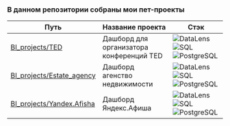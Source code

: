 ### В данном репозитории собраны мои пет-проекты

| Путь  | Название проекта |  Стэк    |
|-------|-----|-------|
| <a href="https://github.com/Komlev-data-science/Practicum_projects/tree/main/BI_projects/TED"> BI_projects/TED </a> | Дашборд для организатора конференций TED  | ![DataLens](https://img.shields.io/badge/DataLens-3E7DCC) ![SQL](https://img.shields.io/badge/SQL-4479A1)  ![PostgreSQL](https://img.shields.io/badge/PostgreSQL-336791?style=flat&logo=postgresql&logoColor=white)|
| <a href="https://github.com/Komlev-data-science/Practicum_projects/tree/main/BI_projects/Estate_agency"> BI_projects/Estate_agency </a>  | Дашборд агенство недвижимости  | ![DataLens](https://img.shields.io/badge/DataLens-3E7DCC) ![SQL](https://img.shields.io/badge/SQL-4479A1)    ![PostgreSQL](https://img.shields.io/badge/PostgreSQL-336791?style=flat&logo=postgresql&logoColor=white)|
| <a href="https://github.com/Komlev-data-science/Practicum_projects/tree/main/BI_projects/Yandex.Afisha"> BI_projects/Yandex.Afisha  </a>   | Дашборд Яндекс.Афиша  | ![DataLens](https://img.shields.io/badge/DataLens-3E7DCC) ![SQL](https://img.shields.io/badge/SQL-4479A1)   ![PostgreSQL](https://img.shields.io/badge/PostgreSQL-336791?style=flat&logo=postgresql&logoColor=white) |
